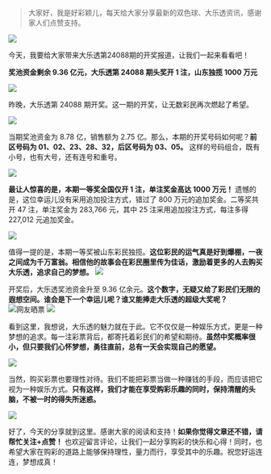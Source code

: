 > 大家好，我是好彩颖儿，每天给大家分享最新的双色球、大乐透资讯，感谢家人们点赞支持。


![](https://cdn.jsdelivr.net/gh/wangwenjie1314/PicCDN/2024-8-1/1722474861615-image.png)


今天，我要给大家带来大乐透第24088期的开奖报道，让我们一起来看看吧！

**奖池资金剩余 9.36 亿元，大乐透第 24088 期头奖开 1 注，山东独揽 1000 万元**


![](https://cdn.jsdelivr.net/gh/wangwenjie1314/PicCDN/2024-8-1/1722474971606-image.png)



昨晚，大乐透第 24088 期开奖。这一期的开奖，让无数彩民再次燃起了希望。



![](https://cdn.jsdelivr.net/gh/wangwenjie1314/PicCDN/2024-8-1/1722474915849-image.png)


当期奖池资金为 8.78 亿，销售额为 2.75 亿。那么，本期的开奖号码如何呢？**前区号码为 01、02、23、28、32，后区号码为 03、05。** 这样的号码组合，既有小号，也有大号，还有连号和重号。

![](https://cdn.jsdelivr.net/gh/wangwenjie1314/PicCDN/2024-8-1/1722474930728-image.png)

**最让人惊喜的是，本期一等奖全国仅开 1 注，单注奖金高达 1000 万元！** 遗憾的是，这位幸运儿没有采用追加投注方式，错过了 800 万元的追加奖金。二等奖共开 47 注，单注奖金为 283,766 元，其中 25 注采用追加投注方式，每注多得 227,012 元追加奖金。

![](https://cdn.jsdelivr.net/gh/wangwenjie1314/PicCDN/2024-8-1/1722474945036-image.png)


值得一提的是，本期一等奖被山东彩民独揽。**这位彩民的运气真是好到爆棚，一夜之间成为千万富翁。相信他的故事会在彩民圈里传为佳话，激励着更多的人去购买大乐透，追求自己的梦想。**
![](https://cdn.jsdelivr.net/gh/wangwenjie1314/PicCDN/2024-8-1/1722475094096-image.png)

开奖后，大乐透奖池资金升至 9.36 亿余元。**这个数字，无疑又给了彩民们无限的遐想空间。谁会是下一个幸运儿呢？谁又能捧走大乐透的超级大奖呢？**
![网友晒票](https://cdn.jsdelivr.net/gh/wangwenjie1314/PicCDN/2024-8-1/1722474997910-image.png)
![](https://cdn.jsdelivr.net/gh/wangwenjie1314/PicCDN/2024-8-1/1722474915849-image.png)

看到这里，我想说，大乐透的魅力就在于此。它不仅仅是一种娱乐方式，更是一种梦想的追求。每一注彩票背后，都寄托着彩民们的希望和期待。**虽然中奖概率很小，但只要我们心怀梦想，勇往直前，总有一天会实现自己的愿望。**

![](https://cdn.jsdelivr.net/gh/wangwenjie1314/PicCDN/2024-8-1/1722475071934-image.png)

当然，购买彩票也要理性对待。我们不能把彩票当做一种赚钱的手段，而应该把它视为一种娱乐方式。**只有这样，我们才能在享受购彩乐趣的同时，保持清醒的头脑，不被一时的得失所迷惑。**


![](https://cdn.jsdelivr.net/gh/wangwenjie1314/PicCDN/2024-8-1/1722475271358-image.png)


好了，今天的分享就到这里。感谢大家的阅读和支持！**如果你觉得文章还不错，请帮忙关注+点赞！** 也欢迎留言评论，让我们一起分享购彩的快乐和心得！同时，也希望大家在购彩的道路上能够保持理性，量力而行，享受其中的乐趣。祝您好运连连，梦想成真！